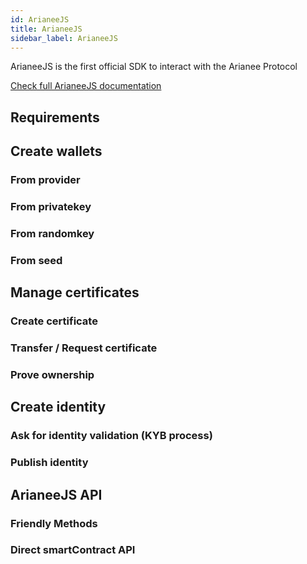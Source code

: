 ```yaml
---
id: ArianeeJS
title: ArianeeJS
sidebar_label: ArianeeJS
---
```


ArianeeJS is the first official SDK to interact with the Arianee Protocol

[Check full ArianeeJS documentation](arianeeJS/README)

## Requirements


## Create wallets


### From provider


### From privatekey


### From randomkey


### From seed


## Manage certificates


### Create certificate


### Transfer / Request certificate


### Prove ownership


## Create identity


### Ask for identity validation (KYB process)


### Publish identity


## ArianeeJS API


### Friendly Methods


### Direct smartContract API

 

